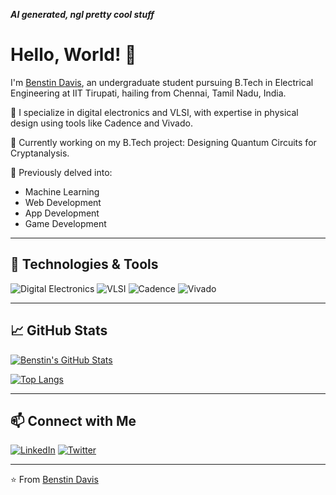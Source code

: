 ***AI generated, ngl pretty cool stuff***

# Hello, World! 👋

I'm [Benstin Davis](https://www.linkedin.com/in/benstindavis/), an undergraduate student pursuing B.Tech in Electrical Engineering at IIT Tirupati, hailing from Chennai, Tamil Nadu, India.

🔧 I specialize in digital electronics and VLSI, with expertise in physical design using tools like Cadence and Vivado.

🚀 Currently working on my B.Tech project: Designing Quantum Circuits for Cryptanalysis.

🌱 Previously delved into:
- Machine Learning
- Web Development
- App Development
- Game Development

---

## 🔧 Technologies & Tools

![Digital Electronics](https://img.shields.io/badge/-Digital%20Electronics-333333?style=flat&logo=digitalocean)
![VLSI](https://img.shields.io/badge/-VLSI-333333?style=flat&logo=vlsi)
![Cadence](https://img.shields.io/badge/-Cadence-333333?style=flat&logo=cadence)
![Vivado](https://img.shields.io/badge/-Vivado-333333?style=flat&logo=vivado)

---

## 📈 GitHub Stats

[![Benstin's GitHub Stats](https://github-readme-stats.vercel.app/api?username=benstindavis&show_icons=true&count_private=true&hide=contribs,prs&theme=dark)](https://github.com/benstindavis)

[![Top Langs](https://github-readme-stats.vercel.app/api/top-langs/?username=benstindavis&layout=compact&theme=dark)](https://github.com/benstindavis)

---

## 📫 Connect with Me

[![LinkedIn](https://img.shields.io/badge/LinkedIn-Connect-blue)](https://www.linkedin.com/in/benstindavis/)
[![Twitter](https://img.shields.io/badge/Twitter-Follow-1DA1F2)](https://twitter.com/KingBenny101)

---

⭐️ From [Benstin Davis](https://github.com/benstindavis)

